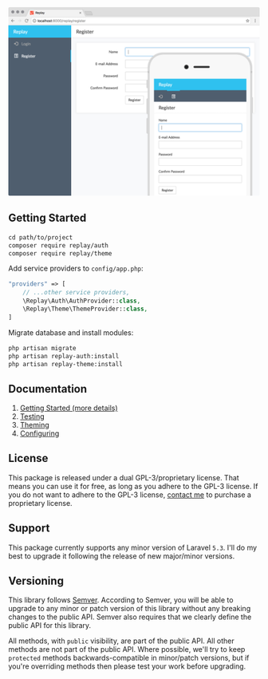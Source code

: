 ![replay/auth screenshow](screenshot.png)

## Getting Started

```
cd path/to/project
composer require replay/auth
composer require replay/theme
```

Add service providers to `config/app.php`:

```php
"providers" => [
    // ...other service providers,
    \Replay\Auth\AuthProvider::class,
    \Replay\Theme\ThemeProvider::class,
]
```

Migrate database and install modules:

```
php artisan migrate
php artisan replay-auth:install
php artisan replay-theme:install
```

## Documentation

1. [Getting Started (more details)](docs/getting-started.md)
2. [Testing](docs/testing.md)
3. [Theming](docs/theming.md)
4. [Configuring](docs/configuring.md)

## License

This package is released under a dual GPL-3/proprietary license. That means you can use it for free, as long as you adhere to the GPL-3 license. If you do not want to adhere to the GPL-3 license, [contact me](https://twitter.com/assertchris) to purchase a proprietary license.

## Support

This package currently supports any minor version of Laravel `5.3`. I'll do my best to upgrade it following the release of new major/minor versions.

## Versioning

This library follows [Semver](http://semver.org). According to Semver, you will be able to upgrade to any minor or patch version of this library without any breaking changes to the public API. Semver also requires that we clearly define the public API for this library.

All methods, with `public` visibility, are part of the public API. All other methods are not part of the public API. Where possible, we'll try to keep `protected` methods backwards-compatible in minor/patch versions, but if you're overriding methods then please test your work before upgrading.
